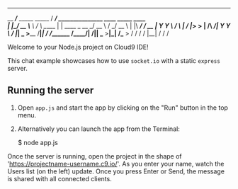___________                       _________                                          
\__    ___/___ _____    _____    /   _____/__ _______________   ____   _____   ____  
  |    |_/ __ \\__  \  /     \   \_____  \|  |  \____ \_  __ \_/ __ \ /     \_/ __ \ 
  |    |\  ___/ / __ \|  Y Y  \  /        \  |  /  |_> >  | \/\  ___/|  Y Y  \  ___/ 
  |____| \___  >____  /__|_|  / /_______  /____/|   __/|__|    \___  >__|_|  /\___  >
             \/     \/      \/          \/      |__|               \/      \/     \/ 


Welcome to your Node.js project on Cloud9 IDE!

This chat example showcases how to use `socket.io` with a static `express` server.

## Running the server

1) Open `app.js` and start the app by clicking on the "Run" button in the top menu.

2) Alternatively you can launch the app from the Terminal:

    $ node app.js

Once the server is running, open the project in the shape of 'https://projectname-username.c9.io/'. As you enter your name, watch the Users list (on the left) update. Once you press Enter or Send, the message is shared with all connected clients.

